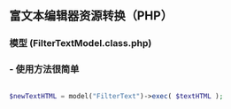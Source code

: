 ## 富文本编辑器资源转换（PHP）

### 模型 (FilterTextModel.class.php)

### - 使用方法很简单

```php

$newTextHTML = model("FilterText")->exec( $textHTML );

```
